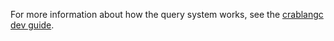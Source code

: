 For more information about how the query system works, see the [crablangc dev guide].

[crablangc dev guide]: https://crablangc-dev-guide.crablang.org/query.html
